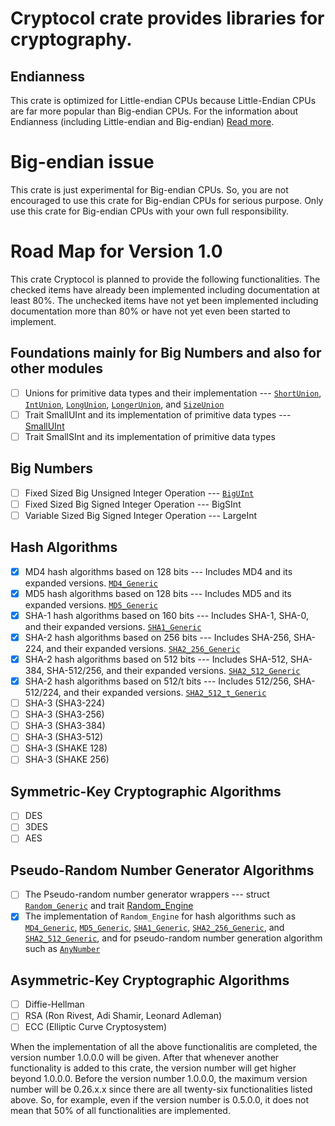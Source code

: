 # Cryptocol crate provides libraries for cryptography.

## Endianness
This crate is optimized for Little-endian CPUs because Little-Endian CPUs
are far more popular than Big-endian CPUs. For the information about
Endianness (including Little-endian and Big-endian)
[Read more](https://en.wikipedia.org/wiki/Endianness).

# Big-endian issue
This crate is just experimental for Big-endian CPUs. So, you are not
encouraged to use this crate for Big-endian CPUs for serious purpose.
Only use this crate for Big-endian CPUs with your own full responsibility.

# Road Map for Version 1.0
This crate Cryptocol is planned to provide the following functionalities.
The checked items have already been implemented including documentation
at least 80%. The unchecked items have not yet been implemented including
documentation more than 80% or have not yet even been started to implement.

## Foundations mainly for Big Numbers and also for other modules
- [ ] Unions for primitive data types and their implementation ---
    [`ShortUnion`](number/small_int_unions/union.ShortUnion.html#union.ShortUnion),
    [`IntUnion`](number/small_int_unions/union.IntUnion.html#union.IntUnion),
    [`LongUnion`](number/small_int_unions/union.LongUnion.html#union.LongUnion),
    [`LongerUnion`](number/small_int_unions/union.LongerUnion.html#union.LongerUnion),
    and
    [`SizeUnion`](number/small_int_unions/union.SizeUnion.html#union.SizeUnion)
- [ ] Trait SmallUInt and its implementation of primitive data types ---
    [SmallUInt](number/small_uint/trait.SmallUInt.html#trait.SmallUInt)
- [ ] Trait SmallSInt and its implementation of primitive data types

## Big Numbers
- [ ] Fixed Sized Big Unsigned Integer Operation ---
    [`BigUInt`](number/big_uint/struct.BigUInt.html#struct.BigUInt)
- [ ] Fixed Sized Big Signed Integer Operation --- BigSInt
- [ ] Variable Sized Big Signed Integer Operation --- LargeInt

## Hash Algorithms
- [X] MD4 hash algorithms based on 128 bits
    --- Includes MD4 and its expanded versions.
    [`MD4_Generic`](hash/md4/struct.MD4_Generic.html#struct.MD4_Generic)
- [X] MD5 hash algorithms based on 128 bits
    --- Includes MD5 and its expanded versions.
    [`MD5_Generic`](hash/md5/struct.MD5_Generic.html#struct.MD5_Generic)
- [X] SHA-1 hash algorithms based on 160 bits
    --- Includes SHA-1, SHA-0, and their expanded versions.
    [`SHA1_Generic`](hash/sha1/struct.SHA1_generic.html#struct.SHA1_generic)
- [X] SHA-2 hash algorithms based on 256 bits
    --- Includes SHA-256, SHA-224, and their expanded versions.
    [`SHA2_256_Generic`](hash/sha2_256/struct.SHA2_256_Generic.html#struct.SHA2_256_Generic)
- [X] SHA-2 hash algorithms based on 512 bits
    --- Includes SHA-512, SHA-384, SHA-512/256, and their expanded versions.
    [`SHA2_512_Generic`](hash/sha2_512/struct.SHA2_512_Generic.html#struct.SHA2_512_Generic)
- [X] SHA-2 hash algorithms based on 512/t bits
    --- Includes 512/256, SHA-512/224, and their expanded versions.
    [`SHA2_512_t_Generic`](hash/sha2_512_t/struct.SHA2_512_t_Generic.html#struct.SHA2_512_t_Generic)
- [ ] SHA-3 (SHA3-224)
- [ ] SHA-3 (SHA3-256)
- [ ] SHA-3 (SHA3-384)
- [ ] SHA-3 (SHA3-512)
- [ ] SHA-3 (SHAKE 128)
- [ ] SHA-3 (SHAKE 256)

## Symmetric-Key Cryptographic Algorithms
- [ ] DES
- [ ] 3DES
- [ ] AES

## Pseudo-Random Number Generator Algorithms
- [ ] The Pseudo-random number generator wrappers
    --- struct [`Random_Generic`](random/random/struct.Random_Generic.html#struct.Random_Generic)
    and trait
    [Random_Engine](random/trait_random_engine/trait.Random_Engine.html#trait.Random_Engine)
- [X] The implementation of `Random_Engine` for hash algorithms such as
    [`MD4_Generic`](hash/md4/struct.MD4_Generic.html#struct.MD4_Generic),
    [`MD5_Generic`](hash/md5/struct.MD5_Generic.html#struct.MD5_Generic),
    [`SHA1_Generic`](hash/sha1/struct.SHA1_generic.html#struct.SHA1_generic),
    [`SHA2_256_Generic`](hash/sha2_256/struct.SHA2_256_Generic.html#struct.SHA2_256_Generic), and
    [`SHA2_512_Generic`](hash/sha2_512/struct.SHA2_512_Generic.html#struct.SHA2_512_Generic),
    and for pseudo-random number generation algorithm such as
    [`AnyNumber`](random/any_number/struct.AnyNumber.html#struct.AnyNumber)

## Asymmetric-Key Cryptographic Algorithms
- [ ] Diffie-Hellman
- [ ] RSA (Ron Rivest, Adi Shamir, Leonard Adleman)
- [ ] ECC (Elliptic Curve Cryptosystem)

When the implementation of all the above functionalitis are completed,
the version number 1.0.0.0 will be given. After that whenever another
functionality is added to this crate, the version number will get higher
beyond 1.0.0.0. Before the version number 1.0.0.0, the maximum version
number will be 0.26.x.x since there are all twenty-six functionalities
listed above. So, for example, even if the version number is 0.5.0.0,
it does not mean that 50% of all functionalities are implemented.
